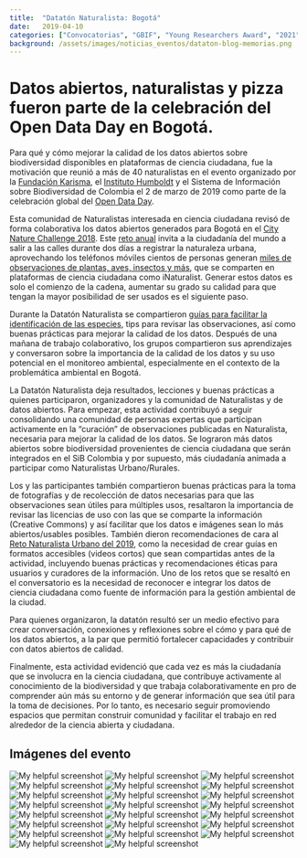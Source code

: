 ```yaml
---
title:  "Datatón Naturalista: Bogotá"
date:   2019-04-10
categories: ["Convocatorias", "GBIF", "Young Researchers Award", "2021"]
background: /assets/images/noticias_eventos/dataton-blog-memorias.png
---
```


# Datos abiertos, naturalistas y pizza fueron parte de la celebración del Open Data Day en Bogotá.

Para qué y cómo mejorar la calidad de los datos abiertos sobre biodiversidad disponibles en plataformas de ciencia ciudadana, fue la motivación que reunió a más de 40 naturalistas en el evento organizado por la [Fundación Karisma](https://web.karisma.org.co/en/pagina-principal-2), el [Instituto Humboldt](http://www.humboldt.org.co/es/) y el Sistema de Información sobre Biodiversidad de Colombia el 2 de marzo de 2019 como parte de la celebración global del [Open Data Day](https://opendataday.org).

Esta comunidad de Naturalistas interesada en ciencia ciudadana revisó de forma colaborativa los datos abiertos generados para Bogotá en el [City Nature Challenge 2018](https://www.inaturalist.org/projects/city-nature-challenge-2018). Este [reto anual](https://citynaturechallenge.org) invita a la ciudadanía del mundo a salir a las calles durante dos días a registrar la naturaleza urbana, aprovechando los teléfonos móviles cientos de personas generan [miles de observaciones de plantas, aves, insectos y más](https://www.inaturalist.org/projects/reto-naturalista-urbano-2018-bogota-d-c), que se comparten en plataformas de ciencia ciudadana como iNaturalist. Generar estos datos es solo el comienzo de la cadena, aumentar su grado su calidad para que tengan la mayor posibilidad de ser usados es el siguiente paso.

Durante la Datatón Naturalista se compartieron [guías para facilitar la identificación de las especies](https://drive.google.com/drive/folders/1-dhwPNv5as3fmgxtXx2B_PLkP-WaO6Fl), tips para revisar las observaciones, así como buenas prácticas para mejorar la calidad de los datos. Después de una mañana de trabajo colaborativo, los grupos compartieron sus aprendizajes y conversaron sobre la importancia de la calidad de los datos y su uso potencial en el monitoreo ambiental, especialmente en el contexto de la problemática ambiental en Bogotá.

La Datatón Naturalista deja resultados, lecciones y buenas prácticas a quienes participaron, organizadores y la comunidad de Naturalistas y de datos abiertos. Para empezar, esta actividad contribuyó a seguir consolidando una comunidad de personas expertas que participan activamente en la “curación” de observaciones publicadas en Naturalista, necesaria para mejorar la calidad de los datos. Se lograron más datos abiertos sobre biodiversidad provenientes de ciencia ciudadana que serán integrados en el SiB Colombia y por supuesto, más ciudadanía animada a participar como Naturalistas Urbano/Rurales.

Los y las participantes también compartieron buenas prácticas para la toma de fotografías y de recolección de datos necesarias para que las observaciones sean útiles para múltiples usos, resaltaron la importancia de revisar las licencias de uso con las que se comparte la información (Creative Commons) y así facilitar que los datos e imágenes sean lo más abiertos/usables posibles. También dieron recomendaciones de cara al [Reto Naturalista Urbano del 2019](https://www.inaturalist.org/projects/reto-naturalista-urbano-2019-bogota-d-c), como la necesidad de crear guías en formatos accesibles (videos cortos) que sean compartidas antes de la actividad, incluyendo buenas prácticas y recomendaciones éticas para usuarios y curadores de la información. Uno de los retos que se resaltó en el conversatorio es la necesidad de reconocer e integrar los datos de ciencia ciudadana como fuente de información para la gestión ambiental de la ciudad.

Para quienes organizaron, la datatón resultó ser un medio efectivo para crear conversación, conexiones y reflexiones sobre el cómo y para qué de los datos abiertos, a la par que permitió fortalecer capacidades y contribuir con datos abiertos de calidad.

Finalmente, esta actividad evidenció que cada vez es más la ciudadanía que se involucra en la ciencia ciudadana, que contribuye activamente al conocimiento de la biodiversidad y que trabaja colaborativamente en pro de comprender aún más su entorno y de generar información que sea útil para la toma de decisiones. Por lo tanto, es necesario seguir promoviendo espacios que permitan construir comunidad y facilitar el trabajo en red alrededor de la ciencia abierta y ciudadana.

## Imágenes del evento

![My helpful screenshot](/assets/images/noticias_eventos/memorias_dadaton/IMG_8725-1024x768.jpg)
![My helpful screenshot](/assets/images/noticias_eventos/memorias_dadaton/IMG_8729-1024x768.jpg)
![My helpful screenshot](/assets/images/noticias_eventos/memorias_dadaton/IMG_8732-1024x768.jpg)
![My helpful screenshot](/assets/images/noticias_eventos/memorias_dadaton/IMG_8734-1024x768.jpg)
![My helpful screenshot](/assets/images/noticias_eventos/memorias_dadaton/IMG_8736-1024x768.jpg)
![My helpful screenshot](/assets/images/noticias_eventos/memorias_dadaton/IMG_8737-1024x768.jpg)
![My helpful screenshot](/assets/images/noticias_eventos/memorias_dadaton/IMG_8739-1024x768.jpg)
![My helpful screenshot](/assets/images/noticias_eventos/memorias_dadaton/IMG_8740-1024x768.jpg)
![My helpful screenshot](/assets/images/noticias_eventos/memorias_dadaton/IMG_8741-1024x768.jpg)
![My helpful screenshot](/assets/images/noticias_eventos/memorias_dadaton/IMG_8744-1024x768.jpg)
![My helpful screenshot](/assets/images/noticias_eventos/memorias_dadaton/IMG_8748-1024x768.jpg)
![My helpful screenshot](/assets/images/noticias_eventos/memorias_dadaton/IVBM4556-1-1024x768.jpg)
![My helpful screenshot](/assets/images/noticias_eventos/memorias_dadaton/IVBM4556-1024x768.jpg)
![My helpful screenshot](/assets/images/noticias_eventos/memorias_dadaton/WhatsApp-Image-2019-03-01-at-16.16.33-768x1024.jpg)
![My helpful screenshot](/assets/images/noticias_eventos/memorias_dadaton/WhatsApp-Image-2019-03-02-at-12.44.38-1024x1024.jpg)
![My helpful screenshot](/assets/images/noticias_eventos/memorias_dadaton/WhatsApp-Image-2019-03-02-at-12.44.41-1-1024x1024.jpg)
![My helpful screenshot](/assets/images/noticias_eventos/memorias_dadaton/WhatsApp-Image-2019-03-02-at-12.44.41-1024x1024.jpg)
![My helpful screenshot](/assets/images/noticias_eventos/memorias_dadaton/WhatsApp-Image-2019-03-02-at-14.22.25-768x1024.jpg)
![My helpful screenshot](//assets/images/noticias_eventos/memorias_dadaton/WhatsApp-Image-2019-03-02-at-14.22.49-1024x768.jpg)
![My helpful screenshot](/assets/images/noticias_eventos/memorias_dadaton/WhatsApp-Image-2019-03-02-at-16.09.29-1024x768.jpg)
![My helpful screenshot](/assets/images/noticias_eventos/memorias_dadaton/WhatsApp-Image-2019-03-02-at-16.09.29-2-1024x768.jpg)
![My helpful screenshot](/assets/images/noticias_eventos/memorias_dadaton/WhatsApp-Image-2019-03-25-at-18.32.01-768x1024.jpg)
![My helpful screenshot](/assets/images/noticias_eventos/memorias_dadaton/WhatsApp-Image-2019-03-25-at-18.45.49-1024x768.jpg)
